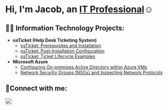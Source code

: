 <h1>Hi, I'm Jacob, an <a href="www.linkedin.com/in/jwfairchild">IT Professional</a>☺</h1>

<h2>👨‍💻 Information Technology Projects:</h2>

- <b>osTicket (Help Desk Ticketing System)</b>
  - [osTicket: Prerequisites and Installation](https://github.com/jwfairchild116/osticket-prereqs)
  - [osTicket: Post-Installation Configuration](https://github.com/jwfairchild116/post-install-config)
  - [osTicket: Ticket Lifecycle Examples](https://github.com/jwfairchild116/ticket-lifecycle)
- <b>Microsoft Azure</b>
  - [Configuring On-premises Active Directory within Azure VMs](https://github.com/jwfairchild116/configure-ad)
  - [Network Security Groups (NSGs) and Inspecting Network Protocols](https://github.com/jwfairchild116/azure-network-protocols)

<h2>🤳Connect with me:</h2>


[<img align="left" alt="Jacob | LinkedIn" width="22px" src="https://cdn.jsdelivr.net/npm/simple-icons@v3/icons/linkedin.svg" />][linkedin]


[linkedin]: www.linkedin.com/in/jwfairchild
